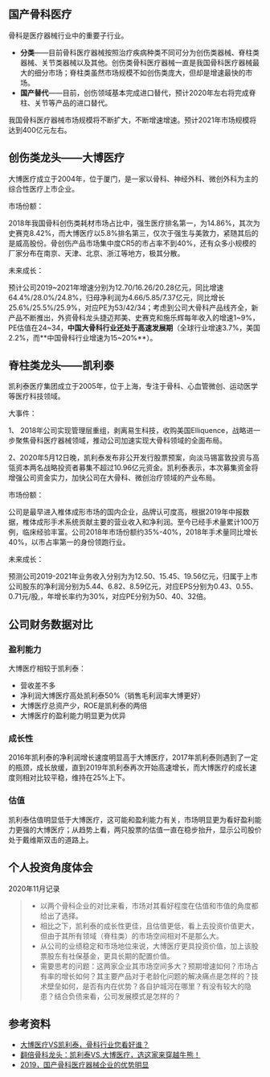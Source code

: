 
## 国产骨科医疗
骨科是医疗器械行业中的重要子行业。
- **分类**——目前骨科医疗器械按照治疗疾病种类不同可分为创伤类器械、脊柱类器械、关节类器械以及其他。创伤类骨科医疗器械一直是我国骨科医疗器械最大的细分市场；脊柱类虽然市场规模不如创伤类庞大，但却是增速最快的市场。
- **国产替代**——目前，创伤领域基本完成进口替代，预计2020年左右将完成脊柱、关节等产品的进口替代。


我国骨科医疗器械市场规模将不断扩大，不断增速增速。预计2021年市场规模将达到400亿元左右。

## 创伤类龙头——大博医疗
大博医疗成立于2004年，位于厦门，是一家以骨科、神经外科、微创外科为主的综合性医疗上市企业。

市场份额：

2018年我国骨科创伤类耗材市场占比中，强生医疗排名第一，为14.86%，其次为史赛克8.42%，而大博医疗以5.8%排名第三，仅次于强生与美敦力，紧随其后的是威高股份。骨创伤产品市场集中度CR5的市占率不到40%，还有众多小规模的厂家分布在南京、天津、北京、浙江等地方，极其分散。

未来成长：

预计公司2019~2021年增速分别为12.70/16.26/20.28亿元，同比增速64.4%/28.0%/24.8%，归母净利润为4.66/5.85/7.37亿元，同比增长25.6%/25.5%/25.9%，对应PE为53/42/34；考虑到公司大骨科产品线齐全，新产品不断推出，外资骨科龙头捷迈邦美、史赛克和施乐辉每年收入的增速1~9%，PE估值在24~34，**中国大骨科行业还处于高速发展期**（全球行业增速3.7%，美国2.2%，而**中国骨科行业增速为15~20%**）。

## 脊柱类龙头——凯利泰
凯利泰医疗集团成立于2005年，位于上海，专注于骨科、心血管微创、运动医学等医疗科技领域。

大事件：

1、 2018年公司实现管理层重组，剥离易生科技，收购美国Elliquence，战略进一步聚焦骨科医疗器械领域，推动公司加速实现大骨科领域的全面布局。

2、2020年5月12日晚，凯利泰发布非公开发行股票预案，向淡马锡富敦投资与高瓴资本两名战略投资者募集不超过10.96亿元资金。凯利泰表示，本次募集资金将增强公司资金实力，加快公司在大骨科、微创治疗领域的产业布局。

市场份额：

公司是最早进入椎体成形市场的国内企业，品牌认可度高，根据2019年中报数据，椎体成形手术系统贡献主要的营业收入和净利润。至今已经手术量累计100万例，临床经验丰富。公司2018年市场份额约35%-40%，2018年手术量同比增长40%，以市占率第一的身份领跑行业。

未来成长：

预测公司2019-2021年业务收入分别为为12.50、15.45、19.56亿元，归属于上市公司股东的净利润分别为5.44、6.82、8.59亿元，对应EPS分别为0.43、0.55、0.71元/股,，年增长率约为30%，对应PE分别为50、40、32倍。

## 公司财务数据对比
### 盈利能力
大博医疗相较于凯利泰：
- 营收差不多
- 净利润大博医疗高处凯利泰50%（销售毛利润率大博更好）
- 大博医疗总资产少，ROE是凯利泰的两倍
- 大博医疗的盈利能力明显更为优异

### 成长性
2016年凯利泰的净利润增长速度明显高于大博医疗，2017年凯利泰则遇到了一定的瓶颈，成长放缓，直到2019年凯利泰再次开始高速增长，而大博医疗的成长速度则相对比较平稳，维持在25%上下。

### 估值
凯利泰估值明显低于大博医疗，这可能和盈利能力有关，市场明显更为看好盈利能力更强的大博医疗；从趋势上看，两只股票的估值一直在稳步抬升，显示公司股价处于戴维斯双击的道路上。

## 个人投资角度体会
2020年11月记录

> - 以两个骨科企业的对比来看，市场对其看好程度在估值和市值的角度都给出了选择。
> - 相比之下，凯利泰的成长性更佳，且估值更低，看上去投资价值更大，但由于其所有领域（脊柱类）的市场空间相对不是那么大。
> - 从公司的业绩稳定和市场地位来说，大博医疗更具投资价值，加上该股票股东有社保基金，更具长期的配置价值。
> - 需要思考的问题：这两家企业其市场空间多大？预期增速如何？市场占有率的增长如何？其主要产品对于老龄化问题的解决痛点是怎样的？技术壁垒如何，是否有内在优势？各自护城河在哪里？有没有较大的隐患？结合负债来看，公司发展模式是怎样的？


## 参考资料
- [大博医疗VS凯利泰，骨科行业您看好谁？](https://zhuanlan.zhihu.com/p/142132455)
- [翻倍骨科龙头：凯利泰VS.大博医疗，选这家来穿越牛熊！](http://t.10jqka.com.cn/pid_127926611.shtml)
- [2019，国产骨科医疗器械企业的优势明显](https://zhuanlan.zhihu.com/p/68794998)